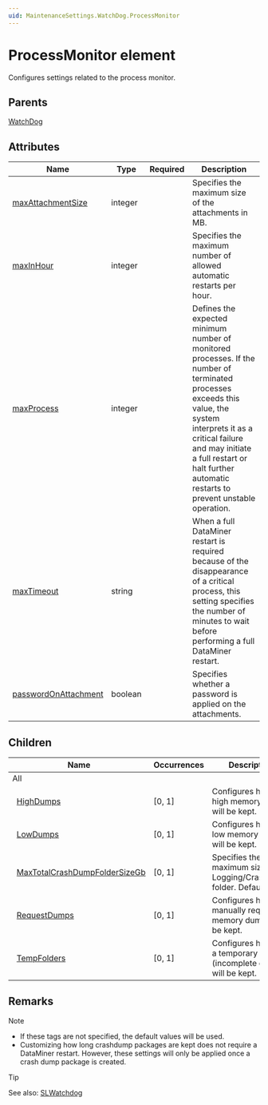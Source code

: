 ```yaml
---
uid: MaintenanceSettings.WatchDog.ProcessMonitor
---
```


# ProcessMonitor element

Configures settings related to the process monitor.

## Parents

[WatchDog](xref:MaintenanceSettings.WatchDog)

## Attributes

| Name | Type | Required | Description |
| --- | --- | --- | --- |
| [maxAttachmentSize](xref:MaintenanceSettings.WatchDog.ProcessMonitor-maxAttachmentSize) | integer |  | Specifies the maximum size of the attachments in MB. |
| [maxInHour](xref:MaintenanceSettings.WatchDog.ProcessMonitor-maxInHour) | integer |  | Specifies the maximum number of allowed automatic restarts per hour. |
| [maxProcess](xref:MaintenanceSettings.WatchDog.ProcessMonitor-maxProcess) | integer |  | Defines the expected minimum number of monitored processes. If the number of terminated processes exceeds this value, the system interprets it as a critical failure and may initiate a full restart or halt further automatic restarts to prevent unstable operation. |
| [maxTimeout](xref:MaintenanceSettings.WatchDog.ProcessMonitor-maxTimeout) | string |  | When a full DataMiner restart is required because of the disappearance of a critical process, this setting specifies the number of minutes to wait before performing a full DataMiner restart. |
| [passwordOnAttachment](xref:MaintenanceSettings.WatchDog.ProcessMonitor-passwordOnAttachment) | boolean |  | Specifies whether a password is applied on the attachments. |

## Children

| Name | Occurrences | Description |
| --- | --- | --- |
| All |  |  |
| &#160;&#160;[HighDumps](xref:MaintenanceSettings.WatchDog.ProcessMonitor.HighDumps) | [0, 1] | Configures how long high memory dumps will be kept. |
| &#160;&#160;[LowDumps](xref:MaintenanceSettings.WatchDog.ProcessMonitor.LowDumps) | [0, 1] | Configures how long low memory dumps will be kept. |
| &#160;&#160;[MaxTotalCrashDumpFolderSizeGb](xref:MaintenanceSettings.WatchDog.ProcessMonitor.MaxTotalCrashDumpFolderSizeGb) | [0, 1] | Specifies the maximum size of the Logging/CrashDump folder. Default: 5. |
| &#160;&#160;[RequestDumps](xref:MaintenanceSettings.WatchDog.ProcessMonitor.RequestDumps) | [0, 1] | Configures how long manually requested memory dumps will be kept. |
| &#160;&#160;[TempFolders](xref:MaintenanceSettings.WatchDog.ProcessMonitor.TempFolders) | [0, 1] | Configures how long a temporary folder (incomplete dump) will be kept. |

## Remarks

> [!NOTE]
>
> - If these tags are not specified, the default values will be used.
> - Customizing how long crashdump packages are kept does not require a DataMiner restart. However, these settings will only be applied once a crash dump package is created.

> [!TIP]
> See also: [SLWatchdog](xref:Configuration_of_DataMiner_processes#slwatchdog)
